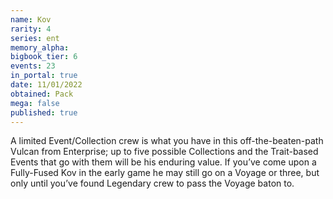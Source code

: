 ```yaml
---
name: Kov
rarity: 4
series: ent
memory_alpha:
bigbook_tier: 6
events: 23
in_portal: true
date: 11/01/2022
obtained: Pack
mega: false
published: true
---
```


A limited Event/Collection crew is what you have in this off-the-beaten-path Vulcan from Enterprise; up to five possible Collections and the Trait-based Events that go with them will be his enduring value. If you’ve come upon a Fully-Fused Kov in the early game he may still go on a Voyage or three, but only until you’ve found Legendary crew to pass the Voyage baton to.
